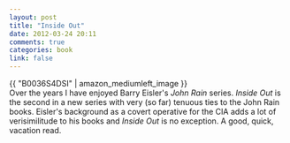 ```yaml
---
layout: post
title: "Inside Out"
date: 2012-03-24 20:11
comments: true
categories: book
link: false
---
```

{{ "B0036S4DSI" | amazon_mediumleft_image }}  
Over the years I have enjoyed Barry Eisler's _John Rain_ series. _Inside Out_ is the second in a new series with very (so far) tenuous ties to the John Rain books. Eisler's background as a covert operative for the CIA adds a lot of verisimilitude to his books and _Inside Out_ is no exception. A good, quick, vacation read. 
